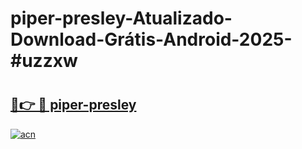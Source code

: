 # piper-presley-Atualizado-Download-Grátis-Android-2025-#uzzxw

# <h2><a href="https://ainizakaria.my?title=piper-presley&ref=24M">🔗👉 🔴 piper-presley</a></h2>

[![acn](https://github.com/user-attachments/assets/0f9c940e-d8b0-45ae-aac7-cd30a18b3e1c)](https://ainizakaria.my?title=piper-presley&ref=24M)

